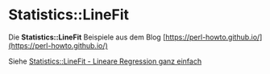 # Statistics::LineFit

Die __Statistics::LineFit__ Beispiele aus dem Blog [https://perl-howto.github.io/](https://perl-howto.github.io/)

Siehe [Statistics::LineFit - Lineare Regression ganz einfach](https://perl-howto.github.io/2016/11/statistics-linefit-lineare-regression.html)

